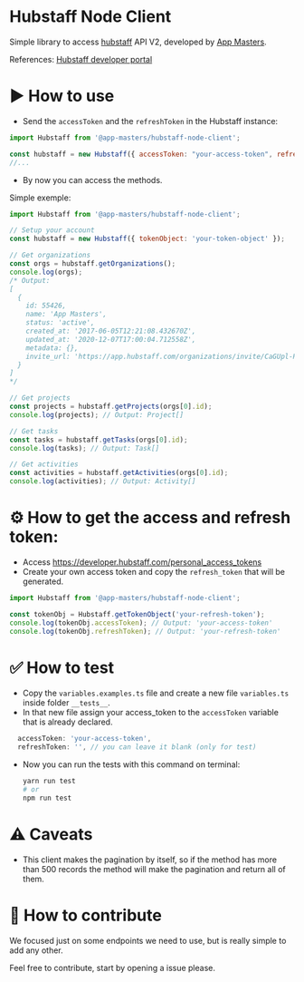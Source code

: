 # Hubstaff Node Client

Simple library to access [hubstaff](https://hubstaff.com/) API V2, developed by [App Masters](https://appmasters.io/).

References: [Hubstaff developer portal](https://developer.hubstaff.com/)

# ▶ How to use

- Send the `accessToken` and the `refreshToken` in the Hubstaff instance:

```js
import Hubstaff from '@app-masters/hubstaff-node-client';

const hubstaff = new Hubstaff({ accessToken: "your-access-token", refreshToken: "your-refresh-token" });
//...
```
- By now you can access the methods.

Simple exemple:

```js
import Hubstaff from '@app-masters/hubstaff-node-client';

// Setup your account
const hubstaff = new Hubstaff({ tokenObject: 'your-token-object' });

// Get organizations
const orgs = hubstaff.getOrganizations();
console.log(orgs); 
/* Output: 
[
  {
    id: 55426,
    name: 'App Masters',
    status: 'active',
    created_at: '2017-06-05T12:21:08.432670Z',
    updated_at: '2020-12-07T17:00:04.712558Z',
    metadata: {},
    invite_url: 'https://app.hubstaff.com/organizations/invite/CaGUpl-P_j8WexfImdk6Sg'
  }
]
*/

// Get projects
const projects = hubstaff.getProjects(orgs[0].id);
console.log(projects); // Output: Project[]

// Get tasks
const tasks = hubstaff.getTasks(orgs[0].id);
console.log(tasks); // Output: Task[]

// Get activities
const activities = hubstaff.getActivities(orgs[0].id);
console.log(activities); // Output: Activity[]
```

# ⚙ How to get the access and refresh token: 
- Access https://developer.hubstaff.com/personal_access_tokens
- Create your own access token and copy the `refresh_token` that will be generated.
```js
import Hubstaff from '@app-masters/hubstaff-node-client';

const tokenObj = Hubstaff.getTokenObject('your-refresh-token');
console.log(tokenObj.accessToken); // Output: 'your-access-token'
console.log(tokenObj.refreshToken); // Output: 'your-refresh-token'
```

# ✅ How to test 

- Copy the `variables.examples.ts` file and create a new file `variables.ts` inside folder `__tests__`.
- In that new file assign your access_token to the `accessToken` variable that is already declared. 
```js
  accessToken: 'your-access-token',
  refreshToken: '', // you can leave it blank (only for test)
```
- Now you can run the tests with this command on terminal:
  ```bash
  yarn run test
  # or 
  npm run test
  ```

# ⚠ Caveats

- This client makes the pagination by itself, so if the method has more than 500 records the method will make the pagination and return all of them.

# 🛂 How to contribute

We focused just on some endpoints we need to use, but is really simple to add any other. 

Feel free to contribute, start by opening a issue please.
